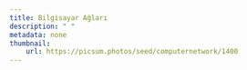 ```yaml
---
title: Bilgisayar Ağları
description: " "
metadata: none
thumbnail: 
    url: https://picsum.photos/seed/computernetwork/1400
---
```

